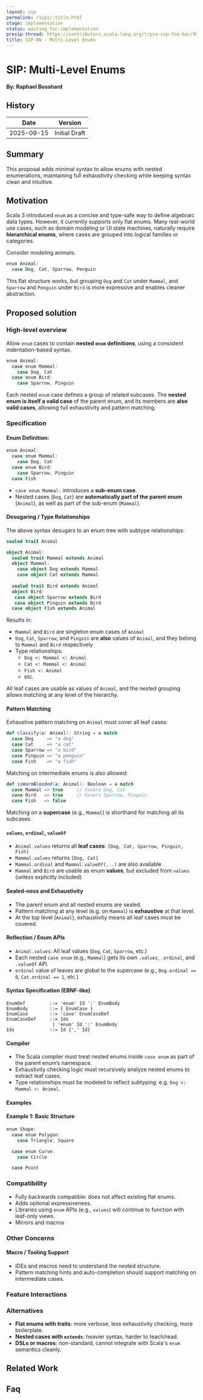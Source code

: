 ```yaml
---
layout: sip
permalink: /sips/:title.html
stage: implementation
status: waiting-for-implementation
presip-thread: https://contributors.scala-lang.org/t/pre-sip-foo-bar/9999
title: SIP-NN - Multi-Level Enums
---
```


# SIP: Multi-Level Enums

**By: Raphael Bosshard**

## History

| Date       | Version            |
| ---------- | ------------------ |
| 2025-09-15 | Initial Draft      |



## Summary

This proposal adds minimal syntax to allow enums with nested enumerations, maintaining full exhaustivity checking while keeping syntax clean and intuitive.

## Motivation

Scala 3 introduced `enum` as a concise and type-safe way to define algebraic data types. However, it currently supports only flat enums. Many real-world use cases, such as domain modeling or UI state machines, naturally require **hierarchical enums**, where cases are grouped into logical families or categories.

Consider modeling animals:

```scala
enum Animal:
  case Dog, Cat, Sparrow, Penguin
```

This flat structure works, but grouping `Dog` and `Cat` under `Mammal`, and `Sparrow` and `Penguin` under `Bird` is more expressive and enables cleaner abstraction.


## Proposed solution

### High-level overview

Allow `enum` cases to contain **nested `enum` definitions**, using a consistent indentation-based syntax.

```scala
enum Animal:
  case enum Mammal:
    case Dog, Cat
  case enum Bird:
    case Sparrow, Pinguin
```

Each nested `enum` case defines a group of related subcases. The **nested enum is itself a valid case** of the parent enum, and its members are **also valid cases**, allowing full exhaustivity and pattern matching.

### Specification

#### Enum Definition:

```scala
enum Animal:
  case enum Mammal:
    case Dog, Cat
  case enum Bird:
    case Sparrow, Pinguin
  case Fish
```

- `case enum Mammal:` introduces a **sub-enum case**.
- Nested cases (`Dog`, `Cat`) are **automatically part of the parent enum** (`Animal`), as well as part of the sub-enum (`Mammal`).

#### Desugaring / Type Relationships

The above syntax desugars to an enum tree with subtype relationships:

```scala
sealed trait Animal

object Animal:
  sealed trait Mammal extends Animal
  object Mammal:
    case object Dog extends Mammal 
    case object Cat extends Mammal
  
  sealed trait Bird extends Animal
  object Bird:
   case object Sparrow extends Bird
   case object Pinguin extends Bird
  case object FIsh extends Animal
```

Results in:

- `Mammal` and `Bird` are singleton enum cases of `Animal`
- `Dog`, `Cat`, `Sparrow`, and `Pinguin` are **also** values of `Animal`, and they belong to `Mammal` and `Bird` respectively
- Type relationships:
  - `Dog <: Mammal <: Animal`
  - `Cat <: Mammal <: Animal`
  - `Fish <: Animal`
  - etc.

All leaf cases are usable as values of `Animal`, and the nested grouping allows matching at any level of the hierarchy.


#### Pattern Matching

Exhaustive pattern matching on `Animal` must cover all leaf cases:

```scala
def classify(a: Animal): String = a match
  case Dog     => "a dog"
  case Cat     => "a cat"
  case Sparrow => "a bird"
  case Pinguin => "a penguin"
  case Fish    => "a fish"
```

Matching on intermediate enums is also allowed:

```scala
def isWarmBlooded(a: Animal): Boolean = a match
  case Mammal => true     // Covers Dog, Cat
  case Bird   => true     // Covers Sparrow, Pinguin
  case Fish   => false
```

Matching on a **supercase** (e.g., `Mammal`) is shorthand for matching all its subcases.

#### `values`, `ordinal`, `valueOf`

- `Animal.values` returns all **leaf cases**: `[Dog, Cat, Sparrow, Pinguin, Fish]`
- `Mammal.values` returns `[Dog, Cat]`
- `Mammal.ordinal` and `Mammal.valueOf(...)` are also available
- `Mammal` and `Bird` are usable as enum **values**, but excluded from `values` (unless explicitly included)


#### Sealed-ness and Exhaustivity

- The parent enum and all nested enums are sealed.
- Pattern matching at any level (e.g. on `Mammal`) is **exhaustive** at that level.
- At the top level (`Animal`), exhaustivity means all leaf cases must be covered.

#### Reflection / Enum APIs

- `Animal.values`: All leaf values (`Dog`, `Cat`, `Sparrow`, etc.)
- Each nested `case enum` (e.g., `Mammal`) gets its own `.values`, `.ordinal`, and `.valueOf` API.
- `ordinal` value of leaves are global to the supercase  (e.g., `Dog.ordinal == 0`, `Cat.ordinal == 1`, etc.)

#### Syntax Specification (EBNF-like)

```
EnumDef         ::= 'enum' Id ':' EnumBody
EnumBody        ::= { EnumCase }
EnumCase        ::= 'case' EnumCaseDef
EnumCaseDef     ::= Ids
                 | 'enum' Id ':' EnumBody
Ids             ::= Id {',' Id}
```


#### Compiler

- The Scala compiler must treat nested enums inside `case enum` as part of the parent enum’s namespace.
- Exhaustivity checking logic must recursively analyze nested enums to extract leaf cases.
- Type relationships must be modeled to reflect subtyping: e.g. `Dog <: Mammal <: Animal`.


#### Examples

#### Example 1: Basic Structure

```scala
enum Shape:
  case enum Polygon:
    case Triangle, Square

  case enum Curve:
    case Circle

  case Point
```


### Compatibility
- Fully backwards compatible: does not affect existing flat enums.
- Adds optional expressiveness.
- Libraries using `enum` APIs (e.g., `values`) will continue to function with leaf-only views.
- Mirrors and macros

### Other Concerns

#### Macro / Tooling Support

- IDEs and macros need to understand the nested structure.
- Pattern matching hints and auto-completion should support matching on intermediate cases.


### Feature Interactions


### Alternatives

- **Flat enums with traits**: more verbose, less exhaustivity checking, more boilerplate.
- **Nested cases with `extends`**: heavier syntax, harder to teach/read.
- **DSLs or macros**: non-standard, cannot integrate with Scala's `enum` semantics cleanly.


## Related Work


## Faq



